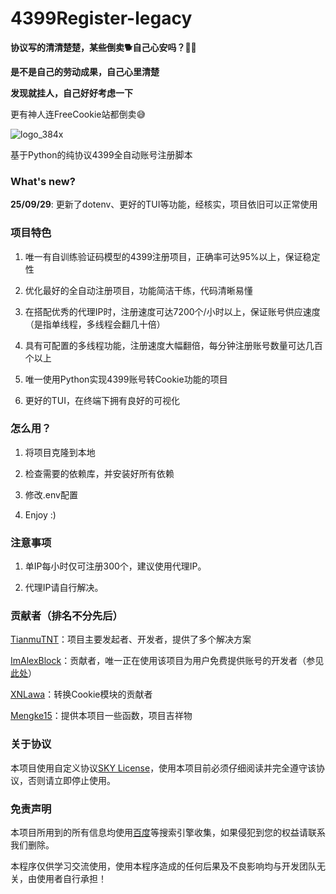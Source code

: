 # 4399Register-legacy

**协议写的清清楚楚，某些倒卖🐕自己心安吗？🤣🤣**

**是不是自己的劳动成果，自己心里清楚**

**发现就挂人，自己好好考虑一下**

更有神人连FreeCookie站都倒卖😅

![logo_384x](https://github.com/user-attachments/assets/90ab389a-b270-426c-ae05-9000f761cd41)

基于Python的纯协议4399全自动账号注册脚本

### What's new?

**25/09/29**: 更新了dotenv、更好的TUI等功能，经核实，项目依旧可以正常使用

### 项目特色

1. 唯一有自训练验证码模型的4399注册项目，正确率可达95%以上，保证稳定性

2. 优化最好的全自动注册项目，功能简洁干练，代码清晰易懂

3. 在搭配优秀的代理IP时，注册速度可达7200个/小时以上，保证账号供应速度（是指单线程，多线程会翻几十倍）

4. 具有可配置的多线程功能，注册速度大幅翻倍，每分钟注册账号数量可达几百个以上

5. 唯一使用Python实现4399账号转Cookie功能的项目

6. 更好的TUI，在终端下拥有良好的可视化

###  怎么用？

1. 将项目克隆到本地

2. 检查需要的依赖库，并安装好所有依赖

3. 修改.env配置

3. Enjoy :)

### 注意事项

1. 单IP每小时仅可注册300个，建议使用代理IP。

2. 代理IP请自行解决。

### 贡献者（排名不分先后）

[TianmuTNT](https://github.com/TianmuTNT)：项目主要发起者、开发者，提供了多个解决方案

[ImAlexBlock](https://github.com/ImAlexBlock)：贡献者，唯一正在使用该项目为用户免费提供账号的开发者（参见[此处](https://cookie.alexblock.org/)）

[XNLawa](https://github.com/XNLawa)：转换Cookie模块的贡献者

[Mengke15](https://github.com/Mengke15)：提供本项目一些函数，项目吉祥物

### 关于协议

本项目使用自定义协议[SKY License](./LICENSE)，使用本项目前必须仔细阅读并完全遵守该协议，否则请立即停止使用。

### 免责声明

本项目所用到的所有信息均使用[百度](https://www.baidu.com)等搜索引擎收集，如果侵犯到您的权益请联系我们删除。

本程序仅供学习交流使用，使用本程序造成的任何后果及不良影响均与开发团队无关，由使用者自行承担！
